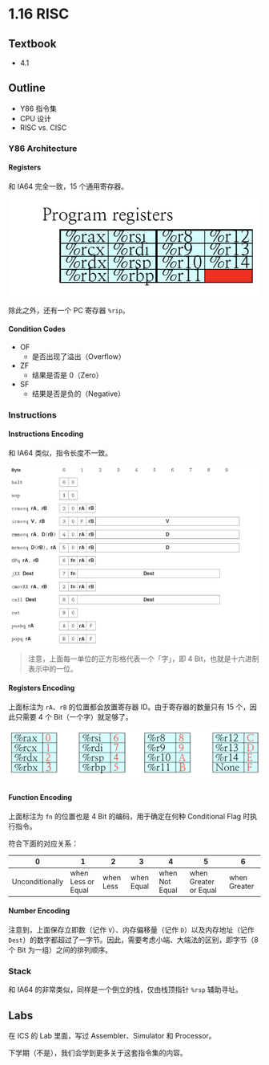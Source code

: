 # 1.16 RISC

## Textbook

* 4.1

## Outline

* Y86 指令集
* CPU 设计
* RISC vs. CISC

### Y86 Architecture

#### Registers

和 IA64 完全一致，15 个通用寄存器。

![image-20200713100039319](1-16-risc.assets/image-20200713100039319.png)

除此之外，还有一个 PC 寄存器 `%rip`。

#### Condition Codes

* OF
	* 是否出现了溢出（Overflow）
* ZF
	* 结果是否是 0（Zero）
* SF
	* 结果是否是负的（Negative）

### Instructions

#### Instructions Encoding

和 IA64 类似，指令长度不一致。

![image-20200713100332570](1-16-risc.assets/image-20200713100332570.png)

> 注意，上面每一单位的正方形格代表一个「字」，即 4 Bit，也就是十六进制表示中的一位。

#### Registers Encoding

上面标注为 `rA`、`rB` 的位置都会放置寄存器 ID。由于寄存器的数量只有 15 个，因此只需要 4 个 Bit（一个字）就足够了。

![image-20200713100446171](1-16-risc.assets/image-20200713100446171.png)

#### Function Encoding

上面标注为 `fn` 的位置也是 4 Bit 的编码，用于确定在何种 Conditional Flag 时执行指令。

符合下面的对应关系：

| 0               | 1                  | 2         | 3          | 4              | 5                     | 6            |
| --------------- | ------------------ | --------- | ---------- | -------------- | --------------------- | ------------ |
| Unconditionally | when Less or Equal | when Less | when Equal | when Not Equal | when Greater or Equal | when Greater |

#### Number Encoding

注意到，上面保存立即数（记作 `V`）、内存偏移量（记作 `D`）以及内存地址（记作 `Dest`）的数字都超过了一字节。因此，需要考虑小端、大端法的区别，即字节（8 个 Bit 为一组）之间的排列顺序。

### Stack

和 IA64 的非常类似，同样是一个倒立的栈，仅由栈顶指针 `%rsp` 辅助寻址。

## Labs

在 ICS 的 Lab 里面，写过 Assembler、Simulator 和 Processor。

下学期（不是），我们会学到更多关于这套指令集的内容。